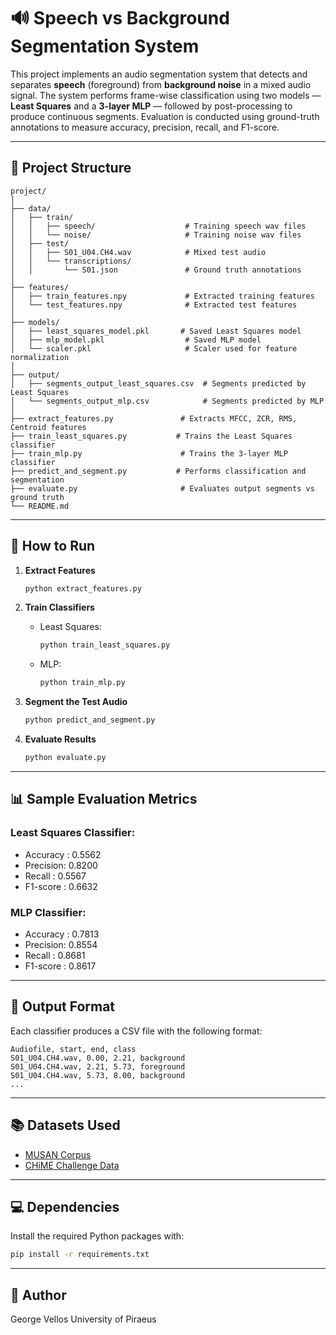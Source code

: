 # 🔊 Speech vs Background Segmentation System

This project implements an audio segmentation system that detects and separates **speech** (foreground) from **background noise** in a mixed audio signal. The system performs frame-wise classification using two models — **Least Squares** and a **3-layer MLP** — followed by post-processing to produce continuous segments. Evaluation is conducted using ground-truth annotations to measure accuracy, precision, recall, and F1-score.

---

## 📁 Project Structure

```
project/
│
├── data/
│   ├── train/
│   │   ├── speech/                    # Training speech wav files
│   │   └── noise/                     # Training noise wav files
│   ├── test/
│   │   ├── S01_U04.CH4.wav            # Mixed test audio
│   │   └── transcriptions/
│   │       └── S01.json               # Ground truth annotations
│
├── features/
│   ├── train_features.npy             # Extracted training features
│   └── test_features.npy              # Extracted test features
│
├── models/
│   ├── least_squares_model.pkl       # Saved Least Squares model
│   ├── mlp_model.pkl                  # Saved MLP model
│   └── scaler.pkl                     # Scaler used for feature normalization
│
├── output/
│   ├── segments_output_least_squares.csv  # Segments predicted by Least Squares
│   └── segments_output_mlp.csv            # Segments predicted by MLP
│
├── extract_features.py               # Extracts MFCC, ZCR, RMS, Centroid features
├── train_least_squares.py           # Trains the Least Squares classifier
├── train_mlp.py                      # Trains the 3-layer MLP classifier
├── predict_and_segment.py           # Performs classification and segmentation
├── evaluate.py                       # Evaluates output segments vs ground truth
└── README.md
```

---

## 🚀 How to Run

1. **Extract Features**

   ```bash
   python extract_features.py
   ```

2. **Train Classifiers**

   * Least Squares:

     ```bash
     python train_least_squares.py
     ```
   * MLP:

     ```bash
     python train_mlp.py
     ```

3. **Segment the Test Audio**

   ```bash
   python predict_and_segment.py
   ```

4. **Evaluate Results**

   ```bash
   python evaluate.py
   ```

---

## 📊 Sample Evaluation Metrics

### Least Squares Classifier:

* Accuracy : 0.5562
* Precision: 0.8200
* Recall   : 0.5567
* F1-score : 0.6632

### MLP Classifier:

* Accuracy : 0.7813
* Precision: 0.8554
* Recall   : 0.8681
* F1-score : 0.8617

---

## 📄 Output Format

Each classifier produces a CSV file with the following format:

```
Audiofile, start, end, class
S01_U04.CH4.wav, 0.00, 2.21, background
S01_U04.CH4.wav, 2.21, 5.73, foreground
S01_U04.CH4.wav, 5.73, 8.00, background
...
```

---

## 📚 Datasets Used

* [MUSAN Corpus](https://www.openslr.org/17/)
* [CHiME Challenge Data](https://www.chimechallenge.org/)

---

## 💻 Dependencies

Install the required Python packages with:

```bash
pip install -r requirements.txt
```

---

## 👤 Author

George Vellos
University of Piraeus
